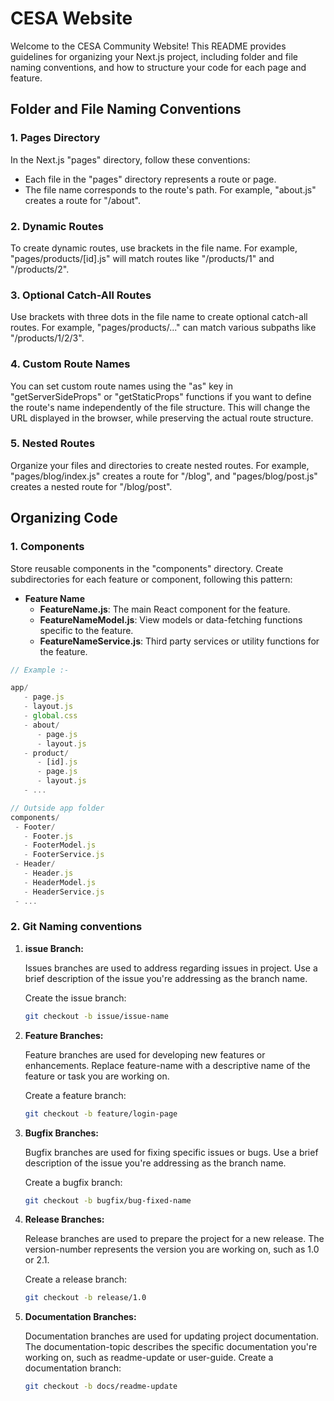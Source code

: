 # CESA Website

Welcome to the CESA Community Website! 
This README provides guidelines for organizing your Next.js project, including folder and file naming conventions, and how to structure your code for each page and feature.



## Folder and File Naming Conventions

### 1. Pages Directory

In the Next.js "pages" directory, follow these conventions:

- Each file in the "pages" directory represents a route or page.
- The file name corresponds to the route's path. For example, "about.js" creates a route for "/about".

### 2. Dynamic Routes

To create dynamic routes, use brackets in the file name. For example, "pages/products/[id].js" will match routes like "/products/1" and "/products/2".

### 3. Optional Catch-All Routes

Use brackets with three dots in the file name to create optional catch-all routes. For example, "pages/products/..." can match various subpaths like "/products/1/2/3".

### 4. Custom Route Names

You can set custom route names using the "as" key in "getServerSideProps" or "getStaticProps" functions if you want to define the route's name independently of the file structure.
This will change the URL displayed in the browser, while preserving the actual route structure.

### 5. Nested Routes

Organize your files and directories to create nested routes. For example, "pages/blog/index.js" creates a route for "/blog", and "pages/blog/post.js" creates a nested route for "/blog/post".




## Organizing Code

### 1. Components

Store reusable components in the "components" directory. Create subdirectories for each feature or component, following this pattern:

- **Feature Name**
  - **FeatureName.js**: The main React component for the feature.
  - **FeatureNameModel.js**: View models or data-fetching functions specific to the feature.
  - **FeatureNameService.js**: Third party services or utility functions for the feature.

```js
// Example :-

app/
   - page.js
   - layout.js
   - global.css
   - about/
      - page.js
      - layout.js
   - product/
      - [id].js
      - page.js
      - layout.js
   - ...

// Outside app folder
components/
 - Footer/
   - Footer.js
   - FooterModel.js
   - FooterService.js
 - Header/
   - Header.js
   - HeaderModel.js
   - HeaderService.js
 - ... 

```



### 2. Git Naming conventions


1. **issue Branch:**

   Issues branches are used to address regarding issues in project. Use a brief description of the issue you're addressing as the branch name.
   
   Create the issue branch:

   ```bash
   git checkout -b issue/issue-name
   ```

3. **Feature Branches:**

   Feature branches are used for developing new features or enhancements. Replace feature-name with a descriptive name of the feature or task you are working on.

   Create a feature branch:

   ```bash
   git checkout -b feature/login-page
   ```

5. **Bugfix Branches:**

   Bugfix branches are used for fixing specific issues or bugs. Use a brief description of the issue you're addressing as the branch name.
   
   Create a bugfix branch:

   ```bash
   git checkout -b bugfix/bug-fixed-name
   ```


6. **Release Branches:**

   Release branches are used to prepare the project for a new release. The version-number represents the version you are working on, such as 1.0 or 2.1.
   
   Create a release branch:

   ```bash
   git checkout -b release/1.0
   ```

7. **Documentation Branches:**
   
   Documentation branches are used for updating project documentation. The documentation-topic describes the specific documentation you're working on, such as readme-update or user-guide.
   Create a documentation branch:

   ```bash
   git checkout -b docs/readme-update
   ```



